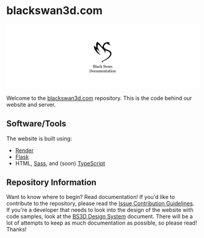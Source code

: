 # blackswan3d.com

![Black Swan Docs header](/.github/docs_header.png)

Welcome to the [blackswan3d.com](https://blackswan3d.com) repository. This is the code behind our website and server.

## Software/Tools

The website is built using:

- [Render](https://render.com/)
- [Flask](https://flask.palletsprojects.com/en/)
- HTML, [Sass](https://sass-lang.com), and (soon) [TypeScript](https://www.typescriptlang.org)

## Repository Information

Want to know where to begin? Read documentation! If you'd like to contribute to the repository, please read the [Issue Contribution Guidelines](https://github.com/blackswan3dprinting/blackswan3d.com/blob/main/docs/guidelines/ISSUES_GUIDELINES.md). If you're a developer that needs to look into the design of the website with code samples, look at the [BS3D Design System](https://github.com/blackswan3dprinting/blackswan3d.com/blob/main/docs/design/BS3D_DESIGN_SYSTEM.md) document. There will be a lot of attempts to keep as much documentation as possible, so please read! Thanks!
